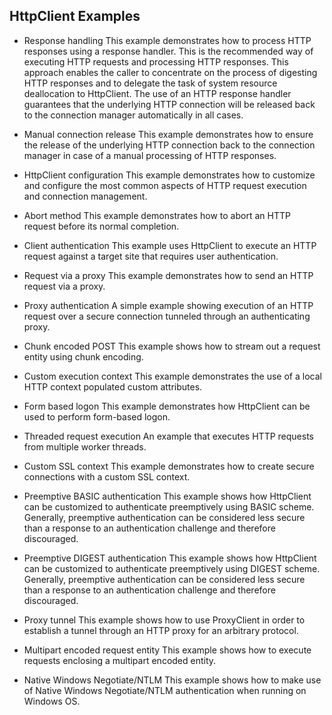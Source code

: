 ## HttpClient Examples

- Response handling
This example demonstrates how to process HTTP responses using a response handler. This is the recommended way of executing HTTP requests and processing HTTP responses. This approach enables the caller to concentrate on the process of digesting HTTP responses and to delegate the task of system resource deallocation to HttpClient. The use of an HTTP response handler guarantees that the underlying HTTP connection will be released back to the connection manager automatically in all cases.

- Manual connection release
This example demonstrates how to ensure the release of the underlying HTTP connection back to the connection manager in case of a manual processing of HTTP responses.

- HttpClient configuration
This example demonstrates how to customize and configure the most common aspects of HTTP request execution and connection management.

- Abort method
This example demonstrates how to abort an HTTP request before its normal completion.

- Client authentication
This example uses HttpClient to execute an HTTP request against a target site that requires user authentication.

- Request via a proxy
This example demonstrates how to send an HTTP request via a proxy.

- Proxy authentication
A simple example showing execution of an HTTP request over a secure connection tunneled through an authenticating proxy.

- Chunk encoded POST
This example shows how to stream out a request entity using chunk encoding.

- Custom execution context
This example demonstrates the use of a local HTTP context populated custom attributes.

- Form based logon
This example demonstrates how HttpClient can be used to perform form-based logon.

- Threaded request execution
An example that executes HTTP requests from multiple worker threads.

- Custom SSL context
This example demonstrates how to create secure connections with a custom SSL context.

- Preemptive BASIC authentication
This example shows how HttpClient can be customized to authenticate preemptively using BASIC scheme. Generally, preemptive authentication can be considered less secure than a response to an authentication challenge and therefore discouraged.

- Preemptive DIGEST authentication
This example shows how HttpClient can be customized to authenticate preemptively using DIGEST scheme. Generally, preemptive authentication can be considered less secure than a response to an authentication challenge and therefore discouraged.

- Proxy tunnel
This example shows how to use ProxyClient in order to establish a tunnel through an HTTP proxy for an arbitrary protocol.

- Multipart encoded request entity
This example shows how to execute requests enclosing a multipart encoded entity.

- Native Windows Negotiate/NTLM
This example shows how to make use of Native Windows Negotiate/NTLM authentication when running on Windows OS.
